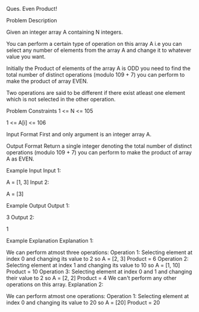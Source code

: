 Ques. Even Product!

Problem Description

Given an integer array A containing N integers.

You can perform a certain type of operation on this array A i.e you can select any number of elements from the array A and change it to whatever value you want.

Initially the Product of elements of the array A is ODD you need to find the total number of distinct operations (modulo 109 + 7) you can perform to make the product of array EVEN.

Two operations are said to be different if there exist atleast one element which is not selected in the other operation.



Problem Constraints
1 <= N <= 105

1 <= A[i] <= 106



Input Format
First and only argument is an integer array A.



Output Format
Return a single integer denoting the total number of distinct operations (modulo 109 + 7) you can perform to make the product of array A as EVEN.



Example Input
Input 1:

 A = [1, 3]
Input 2:

 A = [3]


Example Output
Output 1:

 3
Output 2:

 1


Example Explanation
Explanation 1:

 We can perform atmost three operations:
 Operation 1: Selecting element at index 0 and changing its value to 2 so A = [2, 3] Product = 6
 Operation 2: Selecting element at index 1 and changing its value to 10 so A = [1, 10] Product = 10
 Operation 3: Selecting element at index 0 and 1 and changing their value to 2 so A = [2, 2] Product = 4
 We can't perform any other operations on this array.
Explanation 2:

 We can perform atmost one operations:
 Operation 1: Selecting element at index 0 and changing its value to 20 so A = [20] Product = 20